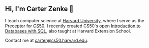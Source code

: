## Hi, I'm Carter Zenke 👋

I teach computer science at [Harvard University](https://www.harvard.edu), where I serve as the Preceptor for [CS50](https://github.com/cs50). I recently created CS50's open [Introduction to Databases with SQL](https://cs50.harvard.edu/sql), also taught at Harvard Extension School.

Contact me at <carter@cs50.harvard.edu>.
